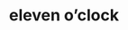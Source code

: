 ---
layout: smileys&emotion
title: eleven o’clock
emoji: eleven_oclock
permalink: 🕚.html
image: assets/img/3moji/eleven_oclock.png
---